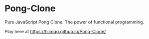 # Pong-Clone

Pure JavaScript Pong Clone. The power of functional programming.

Play here at https://hiimqq.github.io/Pong-Clone/
